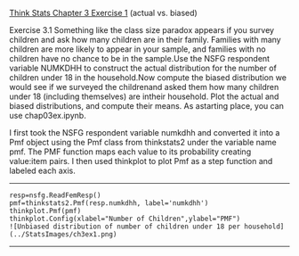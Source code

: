 [Think Stats Chapter 3 Exercise 1](http://greenteapress.com/thinkstats2/html/thinkstats2004.html#toc31) (actual vs. biased)

Exercise 3.1 Something like the class size paradox appears if you survey
children and ask how many children are in their family. Families with many
children are more likely to appear in your sample, and families with no children have no chance to be in the sample.Use the NSFG respondent variable NUMKDHH to construct the actual distribution for the number of children under 18 in the household.Now compute the biased distribution we would see if we surveyed the childrenand asked them how many children under 18 (including themselves) are intheir household.
Plot the actual and biased distributions, and compute their means. As astarting place, you can use chap03ex.ipynb.

I first took the NSFG respondent variable numkdhh and converted it into a Pmf object using the Pmf class from thinkstats2 under the variable name pmf. The PMF function maps each value to its probability creating value:item pairs. I then used thinkplot to plot Pmf as a step function and labeled each axis.

---

    resp=nsfg.ReadFemResp()
    pmf=thinkstats2.Pmf(resp.numkdhh, label='numkdhh')
    thinkplot.Pmf(pmf)
    thinkplot.Config(xlabel="Number of Children",ylabel="PMF")
    ![Unbiased distribution of number of children under 18 per household](../StatsImages/ch3ex1.png)
---

